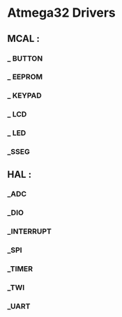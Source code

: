 # Atmega32 Drivers

## MCAL : 
### _ BUTTON 
### _ EEPROM 
### _ KEYPAD 
### _ LCD 
### _ LED 
### _SSEG 

## HAL : 
### _ADC 
### _DIO 
### _INTERRUPT 
### _SPI 
### _TIMER 
### _TWI 
### _UART
